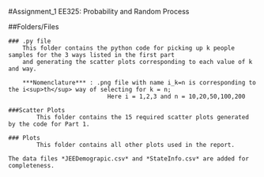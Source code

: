#Assignment_1 EE325: Probability and Random Process

##Folders/Files

	### .py file
		This folder contains the python code for picking up k people samples for the 3 ways listed in the first part
		and generating the scatter plots corresponding to each value of k and way.
		
		***Nomenclature*** : .png file with name i_k=n is corresponding to the i<sup>th</sup> way of selecting for k = n;
		 						Here i = 1,2,3 and n = 10,20,50,100,200

	###Scatter Plots	 
			This folder contains the 15 required scatter plots generated by the code for Part 1.

	### Plots
			This folder contains all other plots used in the report.

	The data files *JEEDemograpic.csv* and *StateInfo.csv* are added for completeness.